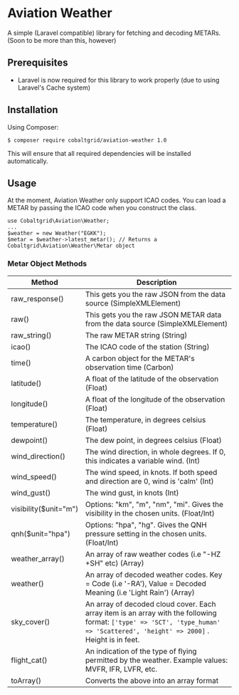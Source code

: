 # Aviation Weather
A simple (Laravel compatible) library for fetching and decoding METARs. (Soon to be more than this, however)

Prerequisites
-------
- Laravel is now required for this library to work properly (due to using Laravel's Cache system)


Installation
-------

Using Composer:

`$ composer require cobaltgrid/aviation-weather 1.0`   

This will ensure that all required dependencies will be installed automatically.


Usage
-------
At the moment, Aviation Weather only support ICAO codes. You can load a METAR by passing the ICAO code when you construct the class.
```
use Cobaltgrid\Aviation\Weather;
...
$weather = new Weather("EGKK");
$metar = $weather->latest_metar(); // Returns a Cobaltgrid\Aviation\Weather\Metar object
```
### Metar Object Methods

Method   | Description
-------- | ---
raw_response() | This gets you the raw JSON from the data source (SimpleXMLElement)
raw()    | This gets you the raw JSON METAR data from the data source (SimpleXMLElement)
raw_string()     | The raw METAR string (String)
icao()     | The ICAO code of the station (String)
time()     | A carbon object for the METAR's observation time (Carbon)
latitude()     | A float of the latitude of the observation (Float)
longitude()     | A float of the longitude of the observation (Float)
temperature()     | The temperature, in degrees celsius (Float)
dewpoint()     | The dew point, in degrees celsius (Float)
wind_direction()     | The wind direction, in whole degrees. If 0, this indicates a variable wind. (Int)
wind_speed()     | The wind speed, in knots. If both speed and direction are 0, wind is 'calm' (Int)
wind_gust()     | The wind gust, in knots (Int)
visibility($unit="m")     | Options: "km", "m", "nm", "mi". Gives the visibility in the chosen units. (Float/Int)
qnh($unit="hpa")     | Options: "hpa", "hg". Gives the QNH pressure setting in the chosen units. (Float/Int)
weather_array()     | An array of raw weather codes (i.e "-HZ +SH" etc) (Array)
weather()     | An array of decoded weather codes. Key = Code (i.e '-RA'), Value = Decoded Meaning (i.e 'Light Rain') (Array)
sky_cover()     | An array of decoded cloud cover. Each array item is an array with the following format: `['type' => 'SCT', 'type_human' => 'Scattered', 'height' => 2000]` . Height is in feet.
flight_cat()     | An indication of the type of flying permitted by the weather. Example values: MVFR, IFR, LVFR, etc.
toArray()     | Converts the above into an array format


